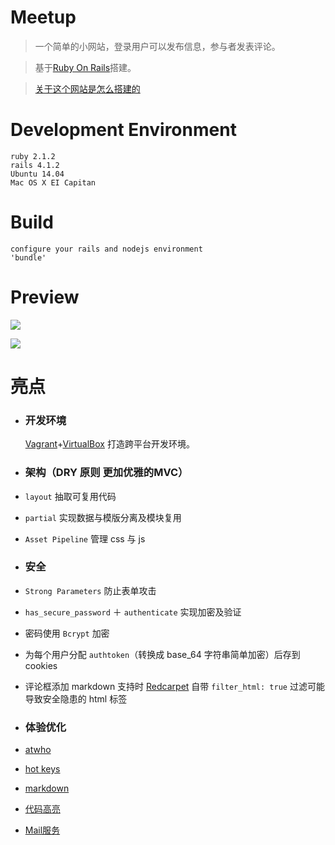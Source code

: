 # Meetup

> 一个简单的小网站，登录用户可以发布信息，参与者发表评论。

> 基于[Ruby On Rails](http://rubyonrails.org/)搭建。

> [关于这个网站是怎么搭建的](http://zltunes.com/rails-da-zao-web-app/) 

# Development Environment
    ruby 2.1.2
    rails 4.1.2
    Ubuntu 14.04
    Mac OS X EI Capitan
    
# Build
    configure your rails and nodejs environment
    'bundle'
    
# Preview
![](http://ww4.sinaimg.cn/large/005tGCqhjw1f1pkrow5hkj31kw0vcaqw.jpg)

![](http://ww4.sinaimg.cn/large/005tGCqhjw1f1pkrxjpewj31kw0vb0x3.jpg)

# 亮点

- ### 开发环境
  [Vagrant](https://www.vagrantup.com/)+[VirtualBox](https://www.virtualbox.org/wiki/Downloads) 打造跨平台开发环境。

- ### 架构（DRY 原则 更加优雅的MVC）
 - ```layout``` 抽取可复用代码
 - ```partial``` 实现数据与模版分离及模块复用
 - ```Asset Pipeline``` 管理 css 与 js 
 
- ### 安全
 -  ```Strong Parameters``` 防止表单攻击
 -  ```has_secure_password``` ＋ ```authenticate``` 实现加密及验证
 -  密码使用 ```Bcrypt``` 加密
 -  为每个用户分配 ```authtoken```（转换成 base_64 字符串简单加密）后存到 cookies
 -  评论框添加 markdown 支持时 [Redcarpet]((https://github.com/vmg/redcarpet)) 自带 ```filter_html: true``` 过滤可能导致安全隐患的 html 标签

- ### 体验优化
 - [atwho](https://github.com/ichord/jquery-atwho-rails)
 - [hot keys](https://github.com/jeresig/jquery.hotkeys)
 - [markdown](https://github.com/vmg/redcarpet)
 - [代码高亮](https://github.com/tmm1/pygments.rb)
 - [Mail服务](http://guides.rubyonrails.org/action_mailer_basics.html)



